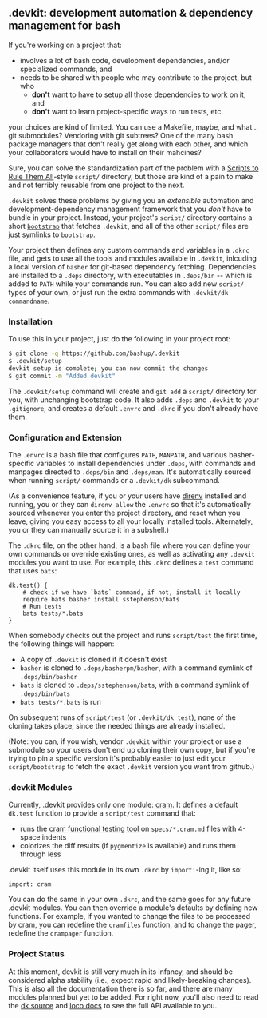 ## .devkit: development automation & dependency management for bash

If you're working on a project that:

* involves a lot of bash code, development dependencies, and/or specialized commands, and
* needs to be shared with people who may contribute to the project, but who
  * **don't** want to have to setup all those dependencies to work on it, and
  * **don't** want to learn project-specific ways to run tests, etc.

your choices are kind of limited.  You can use a Makefile, maybe, and what... git submodules?  Vendoring with git subtrees?  One of the many bash package managers that don't really get along with each other, and which your collaborators would have to install on their mahcines?

Sure, you can solve the standardization part of the problem with a [Scripts to Rule Them All](https://githubengineering.com/scripts-to-rule-them-all/)-style `script/` directory, but those are kind of a pain to make and not terribly reusable from one project to the next.

`.devkit` solves these problems by giving you an *extensible* automation and development-dependency management framework that you *don't* have to bundle in your project.  Instead, your project's  `script/` directory contains a short [`bootstrap`](script/bootstrap) that fetches `.devkit`, and all of the other `script/` files are just symlinks to `bootstrap`.

Your project then defines any custom commands and variables in a `.dkrc` file, and gets to use all the tools and modules available in `.devkit`, inlcuding a local version of `basher` for git-based dependency fetching.  Dependencies are installed to a `.deps` directory, with executables in `.deps/bin` -- which is added to `PATH` while your commands run.  You can also add new `script/` types of your own, or just run the extra commands with `.devkit/dk commandname`.

### Installation

To use this in your project, just do the following in your project root:

```sh
$ git clone -q https://github.com/bashup/.devkit
$ .devkit/setup
devkit setup is complete; you can now commit the changes
$ git commit -m "Added devkit"
```

The `.devkit/setup` command will create and `git add` a `script/` directory for you, with unchanging bootstrap code.  It also adds `.deps` and `.devkit` to your `.gitignore`, and creates a default `.envrc` and `.dkrc` if you don't already have them.

### Configuration and Extension

The `.envrc` is a bash file that configures `PATH`, `MANPATH`, and various basher-specific variables to install dependencies under `.deps`, with commands and manpages directed to `.deps/bin` and `.deps/man`.  It's automatically sourced when running `script/` commands or a `.devkit/dk` subcommand.

(As a convenience feature, if you or your users have [direnv](https://direnv.net/) installed and running, you or they can `direnv allow` the `.envrc` so that it's automatically sourced whenever you enter the project directory, and reset when you leave, giving you easy access to all your locally installed tools.  Alternately, you or they can manually source it in a subshell.)

The `.dkrc` file, on the other hand, is a bash file where you can define your own commands or override existing ones, as well as activating any `.devkit` modules you want to use.  For example, this `.dkrc` defines a `test` command that uses `bats`:

```shell
dk.test() {
    # check if we have `bats` command, if not, install it locally
    require bats basher install sstephenson/bats
    # Run tests
    bats tests/*.bats
}
```

When somebody checks out the project and runs `script/test` the first time, the following things will happen:

* A copy of `.devkit` is cloned if it doesn't exist
* `basher` is cloned to `.deps/basherpm/basher`, with a command symlink of  `.deps/bin/basher`
* `bats` is cloned to `.deps/sstephenson/bats`, with a command symlink of `.deps/bin/bats`
* `bats tests/*.bats` is run

On subsequent runs of `script/test` (or `.devkit/dk test`), none of the cloning takes place, since the needed things are already installed.

(Note: you can, if you wish, vendor `.devkit` within your project or use a submodule so your users don't end up cloning their own copy, but if you're trying to pin a specific version it's probably easier to just edit your `script/bootstrap` to fetch the exact `.devkit` version you want from github.)

### .devkit Modules

Currently, .devkit provides only one module: [cram](cram).  It defines a default `dk.test` function to provide a `script/test` command that:

* runs the [cram functional testing tool](https://bitheap.org/cram/) on `specs/*.cram.md` files with 4-space indents
* colorizes the diff results (if `pygmentize` is available) and runs them through less

 .devkit itself uses this module in its own `.dkrc` by `import:`-ing it, like so:

```shell
import: cram
```

You can do the same in your own `.dkrc`, and the same goes for any future .devkit modules.  You can then override a module's defaults by defining new functions.  For example, if you wanted to change the files to be processed by cram, you can redefine the `cramfiles` function, and to change the pager, redefine the `crampager` function.

### Project Status

At this moment, devkit is still very much in its infancy, and should be considered alpha stability (i.e., expect rapid and likely-breaking changes).  This is also all the documentation there is so far, and there are many modules planned but yet to be added.  For right now, you'll also need to read the [dk source](dk.md) and [loco docs](https://github.com/bashup/loco) to see the full API available to you.

